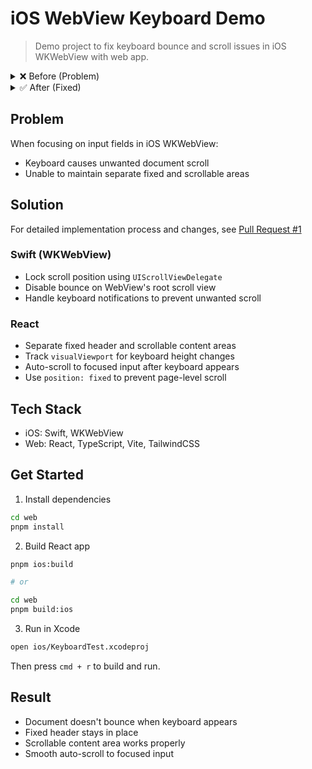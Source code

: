# iOS WebView Keyboard Demo

> Demo project to fix keyboard bounce and scroll issues in iOS WKWebView with web app.

<details>
<summary>❌ Before (Problem)</summary>

<br />

Layout shift when keyboard appears

![1-setup-ios-webview-based-hybrid-app (1)](https://github.com/user-attachments/assets/b8377849-6b32-4ca5-afbf-8b100c93a6e9)

</details>
<details>
<summary>✅ After (Fixed)</summary>

<br />

No bounce, auto-scroll

![6-fix-scroll-resize](https://github.com/user-attachments/assets/008cff8a-afa0-48e0-9e57-80a22920ec7a)

</details>

## Problem

When focusing on input fields in iOS WKWebView:

- Keyboard causes unwanted document scroll
- Unable to maintain separate fixed and scrollable areas

## Solution

For detailed implementation process and changes, see [Pull Request #1](https://github.com/eunjios/ios-webview-keyboard-demo/pull/1)

### Swift (WKWebView)

- Lock scroll position using `UIScrollViewDelegate`
- Disable bounce on WebView's root scroll view
- Handle keyboard notifications to prevent unwanted scroll

### React

- Separate fixed header and scrollable content areas
- Track `visualViewport` for keyboard height changes
- Auto-scroll to focused input after keyboard appears
- Use `position: fixed` to prevent page-level scroll

## Tech Stack

- iOS: Swift, WKWebView
- Web: React, TypeScript, Vite, TailwindCSS

## Get Started

1. Install dependencies

```bash
cd web
pnpm install
```

2. Build React app

```bash
pnpm ios:build

# or

cd web
pnpm build:ios
```

3. Run in Xcode

```bash
open ios/KeyboardTest.xcodeproj
```

Then press `cmd + r` to build and run.

## Result

- Document doesn't bounce when keyboard appears
- Fixed header stays in place
- Scrollable content area works properly
- Smooth auto-scroll to focused input
